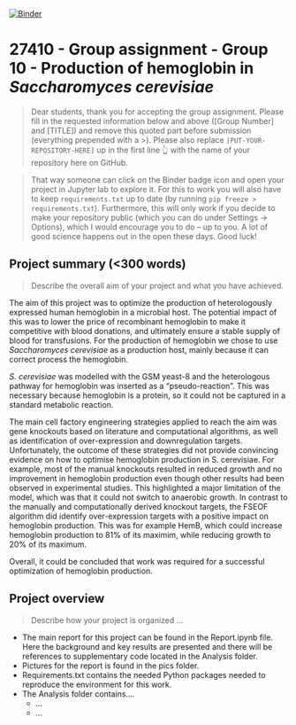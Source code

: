 [![Binder](https://mybinder.org/badge_logo.svg)](https://mybinder.org/v2/gh/27410/group-assignment-2021-group_10_rhb_cerevisiae/main)

# 27410 - Group assignment - Group 10 - Production of hemoglobin in *Saccharomyces cerevisiae*
> Dear students, thank you for accepting the group assignment. Please fill in the
> requested information below and above ([Group Number] and [TITLE]) and remove this quoted part before submission (everything prepended with a >).
> Please also replace `[PUT-YOUR-REPOSITORY-HERE]` up in the first line 👆 with the name of your repository here on GitHub.

> That way someone can click on the Binder badge icon and open your project in Jupyter lab to explore it.
> For this to work you will also have to keep `requirements.txt` up to date (by running `pip freeze > requirements.txt`).
> Furthermore, this will only work if you decide to make your repository public (which you can do under Settings -> Options),
> which I would encourage you to do – up to you. A lot of good science happens out in the open these days.
> Good luck!

## Project summary (<300 words)
> Describe the overall aim of your project and what you have achieved.

The aim of this project was to optimize the production of heterologously expressed human hemoglobin in a microbial host. The potential impact of this was to lower the price of recombinant hemoglobin to make it competitive with blood donations, and ultimately ensure a stable supply of blood for transfusions. For the production of hemoglobin we chose to use *Saccharomyces cerevisiae* as a production host, mainly because it can correct process the hemoglobin. 


*S. cerevisiae* was modelled with the GSM yeast-8 and the heterologous pathway for hemoglobin was inserted as a “pseudo-reaction”. This was necessary because hemoglobin is a protein, so it could not be captured in a standard metabolic reaction.

The main cell factory engineering strategies applied to reach the aim was gene knockouts based on literature and computational algorithms, as well as identification of over-expression and downregulation targets. Unfortunately, the outcome of these strategies did not provide convincing evidence on how to optimise hemoglobin production in S. cerevisiae. For example, most of the manual knockouts resulted in reduced growth and no improvement in hemoglobin production even though other results had been observed in experimental studies. This highlighted a major limitation of the model, which was that it could not switch to anaerobic growth. In contrast to the manually and computationally derived knockout targets, the FSEOF algorithm did identify over-expression targets with a positive impact on hemoglobin production. This was for example HemB, which could increase hemoglobin production to 81% of its maximim, while reducing growth to 20% of its maximum. 

Overall, it could be concluded that work was required for a successful optimization of hemoglobin production.



## Project overview
>Describe how your project is organized ...
* The main report for this project can be found in the Report.ipynb file. Here the background and key results are presented and there will be references to supplementary code located in the Analysis folder. 
* Pictures for the report is found in the pics folder.
* Requirements.txt contains the needed Python packages needed to reproduce the environment for this work.
* The Analysis folder contains....
    * ...
    * ...

